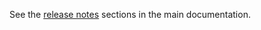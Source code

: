 See the [release notes](https://www.elastic.co/guide/en/elasticsearch/client/java-api-client/current/release_notes.html) sections in the main documentation.
